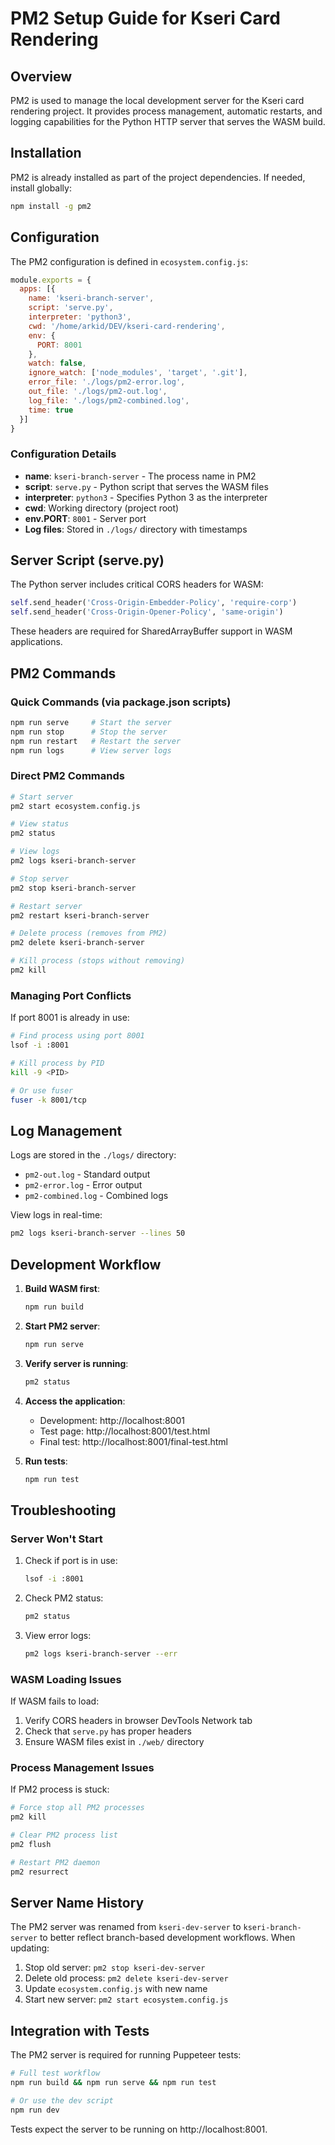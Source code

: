 # PM2 Setup Guide for Kseri Card Rendering

## Overview

PM2 is used to manage the local development server for the Kseri card rendering project. It provides process management, automatic restarts, and logging capabilities for the Python HTTP server that serves the WASM build.

## Installation

PM2 is already installed as part of the project dependencies. If needed, install globally:

```bash
npm install -g pm2
```

## Configuration

The PM2 configuration is defined in `ecosystem.config.js`:

```javascript
module.exports = {
  apps: [{
    name: 'kseri-branch-server',
    script: 'serve.py',
    interpreter: 'python3',
    cwd: '/home/arkid/DEV/kseri-card-rendering',
    env: {
      PORT: 8001
    },
    watch: false,
    ignore_watch: ['node_modules', 'target', '.git'],
    error_file: './logs/pm2-error.log',
    out_file: './logs/pm2-out.log',
    log_file: './logs/pm2-combined.log',
    time: true
  }]
}
```

### Configuration Details

- **name**: `kseri-branch-server` - The process name in PM2
- **script**: `serve.py` - Python script that serves the WASM files
- **interpreter**: `python3` - Specifies Python 3 as the interpreter
- **cwd**: Working directory (project root)
- **env.PORT**: `8001` - Server port
- **Log files**: Stored in `./logs/` directory with timestamps

## Server Script (serve.py)

The Python server includes critical CORS headers for WASM:

```python
self.send_header('Cross-Origin-Embedder-Policy', 'require-corp')
self.send_header('Cross-Origin-Opener-Policy', 'same-origin')
```

These headers are required for SharedArrayBuffer support in WASM applications.

## PM2 Commands

### Quick Commands (via package.json scripts)

```bash
npm run serve     # Start the server
npm run stop      # Stop the server
npm run restart   # Restart the server
npm run logs      # View server logs
```

### Direct PM2 Commands

```bash
# Start server
pm2 start ecosystem.config.js

# View status
pm2 status

# View logs
pm2 logs kseri-branch-server

# Stop server
pm2 stop kseri-branch-server

# Restart server
pm2 restart kseri-branch-server

# Delete process (removes from PM2)
pm2 delete kseri-branch-server

# Kill process (stops without removing)
pm2 kill
```

### Managing Port Conflicts

If port 8001 is already in use:

```bash
# Find process using port 8001
lsof -i :8001

# Kill process by PID
kill -9 <PID>

# Or use fuser
fuser -k 8001/tcp
```

## Log Management

Logs are stored in the `./logs/` directory:

- `pm2-out.log` - Standard output
- `pm2-error.log` - Error output
- `pm2-combined.log` - Combined logs

View logs in real-time:
```bash
pm2 logs kseri-branch-server --lines 50
```

## Development Workflow

1. **Build WASM first**:
   ```bash
   npm run build
   ```

2. **Start PM2 server**:
   ```bash
   npm run serve
   ```

3. **Verify server is running**:
   ```bash
   pm2 status
   ```

4. **Access the application**:
   - Development: http://localhost:8001
   - Test page: http://localhost:8001/test.html
   - Final test: http://localhost:8001/final-test.html

5. **Run tests**:
   ```bash
   npm run test
   ```

## Troubleshooting

### Server Won't Start

1. Check if port is in use:
   ```bash
   lsof -i :8001
   ```

2. Check PM2 status:
   ```bash
   pm2 status
   ```

3. View error logs:
   ```bash
   pm2 logs kseri-branch-server --err
   ```

### WASM Loading Issues

If WASM fails to load:

1. Verify CORS headers in browser DevTools Network tab
2. Check that `serve.py` has proper headers
3. Ensure WASM files exist in `./web/` directory

### Process Management Issues

If PM2 process is stuck:

```bash
# Force stop all PM2 processes
pm2 kill

# Clear PM2 process list
pm2 flush

# Restart PM2 daemon
pm2 resurrect
```

## Server Name History

The PM2 server was renamed from `kseri-dev-server` to `kseri-branch-server` to better reflect branch-based development workflows. When updating:

1. Stop old server: `pm2 stop kseri-dev-server`
2. Delete old process: `pm2 delete kseri-dev-server`
3. Update `ecosystem.config.js` with new name
4. Start new server: `pm2 start ecosystem.config.js`

## Integration with Tests

The PM2 server is required for running Puppeteer tests:

```bash
# Full test workflow
npm run build && npm run serve && npm run test

# Or use the dev script
npm run dev
```

Tests expect the server to be running on http://localhost:8001.